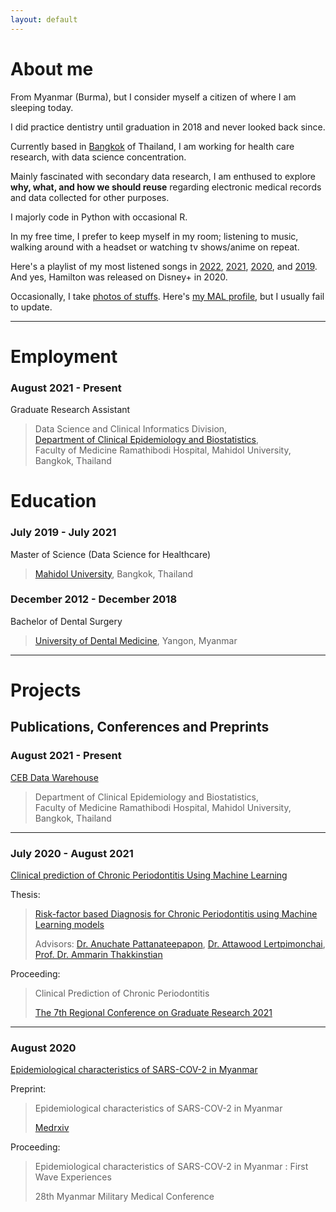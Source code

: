 ```yaml
---
layout: default
---
```


# About me

From Myanmar (Burma), but I consider myself a citizen of where I am sleeping today. 

I did practice dentistry until graduation in 2018 and never looked back since. 

Currently based in [Bangkok](https://upload.wikimedia.org/wikipedia/commons/4/49/Th-Bangkok_ceremonial_name.ogg "Krungthepmahanakhon Amonrattanakosin Mahintharayutthaya Mahadilokphop Noppharatratchathaniburirom Udomratchaniwetmahasathan Amonphimanawatansathit Sakkathattiyawitsanukamprasit") of Thailand, I am working for health care research, with data science concentration.

Mainly fascinated with secondary data research, I am enthused to explore **why, what, and how we should reuse** regarding electronic medical records and data collected for other purposes. 

I majorly code in Python with occasional R.

In my free time, I prefer to keep myself in my room; listening to music, walking around with a headset or watching tv shows/anime on repeat.

Here's a playlist of my most listened songs in [2022](https://music.apple.com/th/playlist/replay-2019/pl.rp-BooEUbOj66bP "Replay 2022"), [2021](https://music.apple.com/th/playlist/replay-2021/pl.rp-8AA9cXvO44Xo "Replay 2021"), [2020](https://music.apple.com/th/playlist/replay-2020/pl.rp-P449SYAZaaYV "Replay 2020"), and [2019](https://music.apple.com/th/playlist/replay-2019/pl.rp-BooEUbOj66bP "Replay 2019"). And yes, Hamilton was released on Disney+ in 2020.

Occasionally, I take [photos of stuffs](https://unsplash.com/@finerbrighterlighter "Unsplash"). Here's [my MAL profile](https://myanimelist.net/profile/fibrili "MyAnimeList"), but I usually fail to update.

<hr />

# Employment

### August 2021 - Present

Graduate Research Assistant

> Data Science and Clinical Informatics Division,<br/>[Department of Clinical Epidemiology and Biostatistics](https://www.rama.mahidol.ac.th/ceb/),<br/>Faculty of Medicine Ramathibodi Hospital, Mahidol University, Bangkok, Thailand

# Education

### July 2019 - July 2021

Master of Science (Data Science for Healthcare)

> [Mahidol University](https://mahidol.ac.th/), Bangkok, Thailand

### December 2012 - December 2018

Bachelor of Dental Surgery

> [University of Dental Medicine](http://udmyangon-edu.com/), Yangon, Myanmar 

<hr />

# Projects
## Publications, Conferences and Preprints

### August 2021 - Present
[CEB Data Warehouse](https://www.rama.mahidol.ac.th/ceb/CEBdatawarehouse "Introduction")

> Department of Clinical Epidemiology and Biostatistics,<br/>Faculty of Medicine Ramathibodi Hospital, Mahidol University, Bangkok, Thailand

<hr />

### July 2020 - August 2021

[Clinical prediction of Chronic Periodontitis Using Machine Learning](https://www.researchgate.net/project/Risk-Factor-based-Diagnosis-for-Chronic-Periodontitis-using-Machine-Learning-Models "ResearchGate")

Thesis:

> [Risk-factor based Diagnosis for Chronic Periodontitis using Machine Learning models](/assets/docs/msc_thesis.pdf "Thesis")
>
> Advisors: [Dr. Anuchate Pattanateepapon](https://orcid.org/0000-0003-1246-9482), [Dr. Attawood Lertpimonchai](https://orcid.org/0000-0003-2501-1534), [Prof. Dr. Ammarin Thakkinstian](https://scholar.google.com/citations?user=HW_DvVYAAAAJ&hl=en&oi=ao)

Proceeding:

> Clinical Prediction of Chronic Periodontitis
>
> [The 7th Regional Conference on Graduate Research 2021](https://www.spu.ac.th/uploads/contents/20210319220256.pdf "Page 45")

<hr />

### August 2020
[Epidemiological characteristics of SARS-COV-2 in Myanmar](https://www.researchgate.net/project/Epidemiology-of-SARS-CoV-2-in-Myanmar)

Preprint: 

> Epidemiological characteristics of SARS-COV-2 in Myanmar
>
> [Medrxiv](https://www.medrxiv.org/content/10.1101/2020.08.02.20166504v1)
    
Proceeding:

> Epidemiological characteristics of SARS-COV-2 in Myanmar : First Wave Experiences
>
> 28th Myanmar Military Medical Conference
